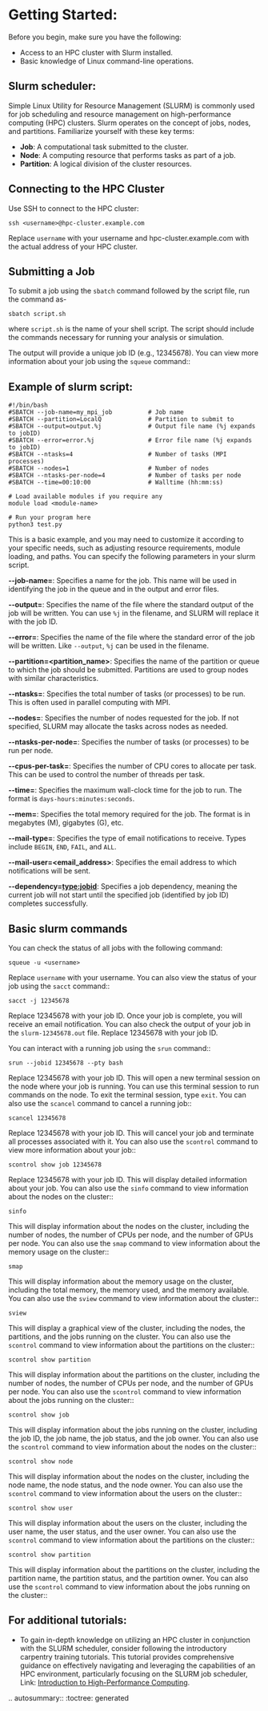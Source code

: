 # Getting Started:

Before you begin, make sure you have the following:

- Access to an HPC cluster with Slurm installed.
- Basic knowledge of Linux command-line operations.

## Slurm scheduler:

Simple Linux Utility for Resource Management (SLURM) is commonly used for job scheduling and resource management on high-performance computing (HPC) clusters. Slurm operates on the concept of jobs, nodes, and partitions. Familiarize yourself with these key terms:

- **Job**: A computational task submitted to the cluster.
- **Node**: A computing resource that performs tasks as part of a job.
- **Partition**: A logical division of the cluster resources.

## Connecting to the HPC Cluster

Use SSH to connect to the HPC cluster:

```
ssh <username>@hpc-cluster.example.com
```

Replace `username` with your username and hpc-cluster.example.com with the actual address of your HPC cluster.

## Submitting a Job

To submit a job using the `sbatch` command followed by the script file, run the command as-

```
sbatch script.sh
```

where `script.sh` is the name of your shell script. The script should include the commands necessary for running your analysis or simulation.

The output will provide a unique job ID (e.g., 12345678). You can view more information about
your job using the `squeue` command::

## Example of slurm script:

```
#!/bin/bash
#SBATCH --job-name=my_mpi_job          # Job name
#SBATCH --partition=LocalQ             # Partition to submit to
#SBATCH --output=output.%j             # Output file name (%j expands to jobID)
#SBATCH --error=error.%j               # Error file name (%j expands to jobID)
#SBATCH --ntasks=4                     # Number of tasks (MPI processes)
#SBATCH --nodes=1                      # Number of nodes
#SBATCH --ntasks-per-node=4            # Number of tasks per node
#SBATCH --time=00:10:00                # Walltime (hh:mm:ss)

# Load available modules if you require any
module load <module-name>

# Run your program here
python3 test.py
```

This is a basic example, and you may need to customize it according to your specific needs, such as adjusting resource requirements, module loading, and paths.
You can specify the following parameters in your slurm script.

**--job-name=<name>**: Specifies a name for the job. This name will be used in identifying the job in the queue and in the output and error files.

**--output=<filename>**: Specifies the name of the file where the standard output of the job will be written. You can use `%j` in the filename, and SLURM will replace it with the job ID.

**--error=<filename>**: Specifies the name of the file where the standard error of the job will be written. Like `--output`, `%j` can be used in the filename.

**--partition=<partition_name>**: Specifies the name of the partition or queue to which the job should be submitted. Partitions are used to group nodes with similar characteristics.

**--ntasks=<number>**: Specifies the total number of tasks (or processes) to be run. This is often used in parallel computing with MPI.

**--nodes=<number>**: Specifies the number of nodes requested for the job. If not specified, SLURM may allocate the tasks across nodes as needed.

**--ntasks-per-node=<number>**: Specifies the number of tasks (or processes) to be run per node.

**--cpus-per-task=<number>**: Specifies the number of CPU cores to allocate per task. This can be used to control the number of threads per task.

**--time=<time>**: Specifies the maximum wall-clock time for the job to run. The format is `days-hours:minutes:seconds`.

**--mem=<memory>**: Specifies the total memory required for the job. The format is in megabytes (M), gigabytes (G), etc.

**--mail-type=<type>**: Specifies the type of email notifications to receive. Types include `BEGIN`, `END`, `FAIL`, and `ALL`.

**--mail-user=<email_address>**: Specifies the email address to which notifications will be sent.

**--dependency=<type:jobid>**: Specifies a job dependency, meaning the current job will not start until the specified job (identified by job ID) completes successfully.

## Basic slurm commands

You can check the status of all jobs with the following command:

```
squeue -u <username>
```

Replace `username` with your username. You can also view the status of your job using the `sacct` command::

```
sacct -j 12345678
```

Replace 12345678 with your job ID. Once your job is complete, you will receive an email notification. You can also check the output of your job in the `slurm-12345678.out` file. Replace 12345678 with your job ID.

You can interact with a running job using the `srun` command::

```
srun --jobid 12345678 --pty bash
```

Replace 12345678 with your job ID. This will open a new terminal session on the node where your job is running.
You can use this terminal session to run commands on the node. To exit the terminal session, type `exit`.
You can also use the `scancel` command to cancel a running job::

```
scancel 12345678
```

Replace 12345678 with your job ID. This will cancel your job and terminate all processes associated with it.
You can also use the `scontrol` command to view more information about your job::

```
scontrol show job 12345678
```

Replace 12345678 with your job ID. This will display detailed information about your job.
You can also use the `sinfo` command to view information about the nodes on the cluster::

```
sinfo
```

This will display information about the nodes on the cluster, including the number of nodes, the number of CPUs per node, and the number of GPUs per node.
You can also use the `smap` command to view information about the memory usage on the cluster::

```
smap
```

This will display information about the memory usage on the cluster, including the total memory, the memory used, and the memory available.
You can also use the `sview` command to view information about the cluster::

```
sview
```

This will display a graphical view of the cluster, including the nodes, the partitions, and the jobs running on the cluster.
You can also use the `scontrol` command to view information about the partitions on the cluster::

```
scontrol show partition
```

This will display information about the partitions on the cluster, including the number of nodes, the number of CPUs per node, and the number of GPUs per node.
You can also use the `scontrol` command to view information about the jobs running on the cluster::

```
scontrol show job
```

This will display information about the jobs running on the cluster, including the job ID, the job name, the job status, and the job owner.
You can also use the `scontrol` command to view information about the nodes on the cluster::

```
scontrol show node
```

This will display information about the nodes on the cluster, including the node name, the node status, and the node owner.
You can also use the `scontrol` command to view information about the users on the cluster::

```
scontrol show user
```

This will display information about the users on the cluster, including the user name, the user status, and the user owner.
You can also use the `scontrol` command to view information about the partitions on the cluster::

```
scontrol show partition
```

This will display information about the partitions on the cluster, including the partition name, the partition status, and the partition owner.
You can also use the `scontrol` command to view information about the jobs running on the cluster::

## For additional tutorials:

- To gain in-depth knowledge on utilizing an HPC cluster in conjunction with the SLURM scheduler, consider following the introductory carpentry training tutorials. This tutorial provides comprehensive guidance on effectively navigating and leveraging the capabilities of an HPC environment, particularly focusing on the SLURM job scheduler, Link: [Introduction to High-Performance Computing](https://carpentries-incubator.github.io/hpc-intro/).

.. autosummary::
:toctree: generated
